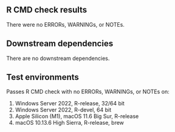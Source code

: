 ## R CMD check results

There were no ERRORs, WARNINGs, or NOTEs.

## Downstream dependencies

There are no downstream dependencies.

## Test environments

Passes R CMD check with no ERRORs, WARNINGs, or NOTEs on:

1.  Windows Server 2022, R-release, 32/64 bit
2.  Windows Server 2022, R-devel, 64 bit
3.  Apple Silicon (M1), macOS 11.6 Big Sur, R-release
4.  macOS 10.13.6 High Sierra, R-release, brew
